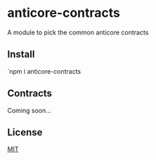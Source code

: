 # <a name="reference">anticore-contracts</a>

A module to pick the common anticore contracts

## <a name="install">Install</a>

`npm i anticore-contracts

## <a name="contracts">Contracts</a>

Coming soon...

## <a name="license">License</a>

[MIT](https://github.com/Lcfvs/anticore-contracts/blob/master/licence.md)

